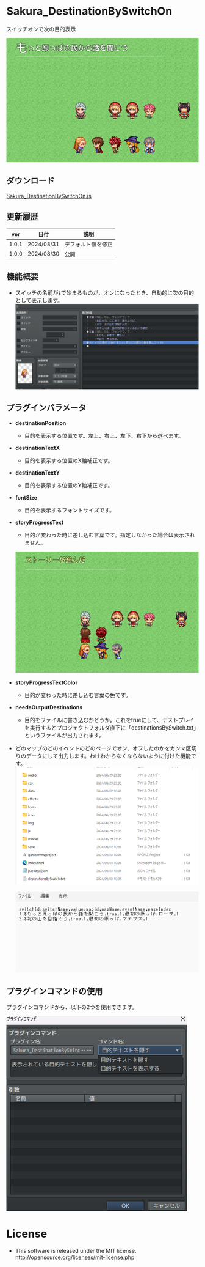 # Sakura_DestinationBySwitchOn
スイッチオンで次の目的表示

![alt text](image.png)

## ダウンロード
[Sakura_DestinationBySwitchOn.js](Sakura_DestinationBySwitchOn.js)


## 更新履歴
| ver   | 日付       | 説明               |
| ----- | ---------- | ------------------ |
| 1.0.1 | 2024/08/31 | デフォルト値を修正 |
| 1.0.0 | 2024/08/30 | 公開               |


## 機能概要
- スイッチの名前が`$`で始まるものが、オンになったとき、自動的に次の目的として表示します。
  ![alt text](image-1.png)

## プラグインパラメータ
- **destinationPosition**
  - 目的を表示する位置です。左上、右上、左下、右下から選べます。

- **destinationTextX**
  - 目的を表示する位置のX軸補正です。

- **destinationTextY**
  - 目的を表示する位置のY軸補正です。

- **fontSize**
  - 目的を表示するフォントサイズです。

- **storyProgressText**
  - 目的が変わった時に差し込む言葉です。指定しなかった場合は表示されません。
   
  ![alt text](image-2.png)

- **storyProgressTextColor**
  - 目的が変わった時に差し込む言葉の色です。
  
- **needsOutputDestinations**
  - 目的をファイルに書き込むかどうか。これをtrueにして、テストプレイを実行するとプロジェクトフォルダ直下に「destinationsBySwitch.txt」というファイルが出力されます。
- どのマップのどのイベントのどのページでオン、オフしたのかをカンマ区切りのデータにして出力します。わけわからなくならないように付けた機能です。
  ![alt text](image-3.png)

  ![alt text](image-4.png)

## プラグインコマンドの使用

プラグインコマンドから、以下の2つを使用できます。

![alt text](image-5.png)


# License
- This software is released under the MIT license. http://opensource.org/licenses/mit-license.php
